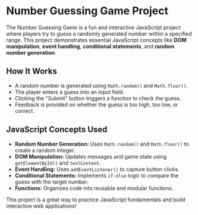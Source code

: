 # Number Guessing Game Project

The Number Guessing Game is a fun and interactive JavaScript project where players try to guess a randomly generated number within a specified range.
This project demonstrates essential JavaScript concepts like **DOM manipulation**, **event handling**, **conditional statements**, and **random number generation**.

## How It Works
- A random number is generated using `Math.random()` and `Math.floor()`.
- The player enters a guess into an input field.
- Clicking the "Submit" button triggers a function to check the guess.
- Feedback is provided on whether the guess is too high, too low, or correct.

## JavaScript Concepts Used
- **Random Number Generation:** Uses `Math.random()` and `Math.floor()` to create a random integer.
- **DOM Manipulation:** Updates messages and game state using `getElementById()` and `textContent`.
- **Event Handling:** Uses `addEventListener()` to capture button clicks.
- **Conditional Statements:** Implements `if-else` logic to compare the guess with the target number.
- **Functions:** Organizes code into reusable and modular functions.

This project is a great way to practice JavaScript fundamentals and build interactive web applications!
